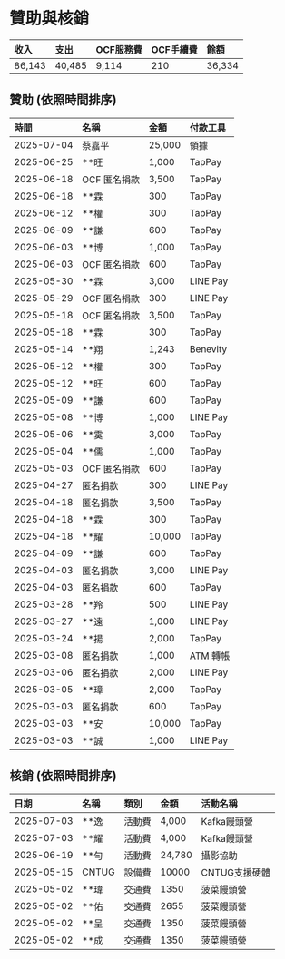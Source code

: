 # 贊助與核銷

| 收入 | 支出 | OCF服務費 | OCF手續費 | 餘額 |
| :--------- | :--------- | :--------- | :--------- | :--------- |
| 86,143 | 40,485 | 9,114 | 210 | 36,334 |

## 贊助 (依照時間排序)

| 時間         | 名稱         | 金額      | 付款工具   |
| :----------- | :----------- | :-------- | :--------- |
| 2025-07-04   | 蔡嘉平       | 25,000    | 領據       |
| 2025-06-25   | **旺         | 1,000     | TapPay     |
| 2025-06-18   | OCF 匿名捐款 | 3,500     | TapPay     |
| 2025-06-18   | **霖         | 300       | TapPay     |
| 2025-06-12   | **權         | 300       | TapPay     |
| 2025-06-09   | **謙         | 600       | TapPay     |
| 2025-06-03   | **博         | 1,000     | TapPay     |
| 2025-06-03   | OCF 匿名捐款 | 600       | TapPay     |
| 2025-05-30   | **霖         | 3,000     | LINE Pay   |
| 2025-05-29   | OCF 匿名捐款 | 300       | LINE Pay   |
| 2025-05-18   | OCF 匿名捐款 | 3,500     | TapPay     |
| 2025-05-18   | **霖         | 300       | TapPay     |
| 2025-05-14   | **翔         | 1,243     | Benevity   |
| 2025-05-12   | **權         | 300       | TapPay     |
| 2025-05-12   | **旺         | 600       | TapPay     |
| 2025-05-09   | **謙         | 600       | TapPay     |
| 2025-05-08   | **博         | 1,000     | LINE Pay   |
| 2025-05-06   | **霙         | 3,000     | TapPay     |
| 2025-05-04   | **儒         | 1,000     | TapPay     |
| 2025-05-03   | OCF 匿名捐款 | 600       | TapPay     |
| 2025-04-27   | 匿名捐款     | 300       | LINE Pay   |
| 2025-04-18   | 匿名捐款     | 3,500     | TapPay     |
| 2025-04-18   | **霖         | 300       | TapPay     |
| 2025-04-18   | **耀         | 10,000    | TapPay     |
| 2025-04-09   | **謙         | 600       | TapPay     |
| 2025-04-03   | 匿名捐款     | 3,000     | LINE Pay   |
| 2025-04-03   | 匿名捐款     | 600       | TapPay     |
| 2025-03-28   | **羚         | 500       | LINE Pay   |
| 2025-03-27   | **遠         | 1,000     | LINE Pay   |
| 2025-03-24   | **揚         | 2,000     | TapPay     |
| 2025-03-08   | 匿名捐款     | 1,000     | ATM 轉帳   |
| 2025-03-06   | 匿名捐款     | 2,000     | LINE Pay   |
| 2025-03-05   | **璋         | 2,000     | TapPay     |
| 2025-03-03   | 匿名捐款     | 600       | TapPay     |
| 2025-03-03   | **安         | 10,000    | TapPay     |
| 2025-03-03   | **誠         | 1,000     | LINE Pay   |

## 核銷 (依照時間排序)

| 日期 | 名稱 | 類別 | 金額 | 活動名稱 |
| :--------- | :--------- | :--------- | :--------- | :--------- |
| 2025-07-03 | **逸 | 活動費 | 4,000 | Kafka饅頭營 |
| 2025-07-03 | **耀 | 活動費 | 4,000 | Kafka饅頭營 |
| 2025-06-19 | **勻 | 活動費 | 24,780 | 攝影協助 |
| 2025-05-15 | CNTUG | 設備費 | 10000 | CNTUG支援硬體 |
| 2025-05-02 | **瑋 | 交通費 | 1350 | 菠菜饅頭營 |
| 2025-05-02 | **佑 | 交通費 | 2655 | 菠菜饅頭營 |
| 2025-05-02 | **呈 | 交通費 | 1350 | 菠菜饅頭營 |
| 2025-05-02 | **成 | 交通費 | 1350 | 菠菜饅頭營 |

